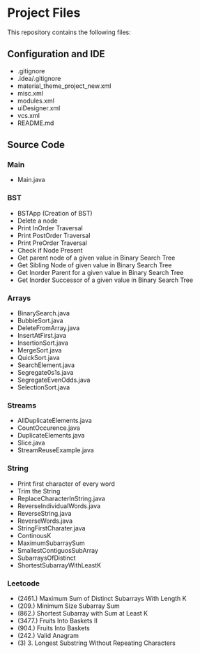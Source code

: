 # Project Files

This repository contains the following files:

## Configuration and IDE
- .gitignore
- .idea/.gitignore
- material_theme_project_new.xml
- misc.xml
- modules.xml
- uiDesigner.xml
- vcs.xml
- README.md

## Source Code

### Main
- Main.java

### BST
- BSTApp (Creation of BST)
- Delete a node
- Print InOrder Traversal
- Print PostOrder Traversal
- Print PreOrder Traversal
- Check if Node Present
- Get parent node of a given value in Binary Search Tree
- Get Sibling Node of given value in Binary Search Tree
- Get Inorder Parent for a given value in Binary Search Tree
- Get Inorder Successor of a given value in Binary Search Tree


### Arrays
- BinarySearch.java
- BubbleSort.java
- DeleteFromArray.java
- InsertAtFirst.java
- InsertionSort.java
- MergeSort.java
- QuickSort.java
- SearchElement.java
- Segregate0s1s.java
- SegregateEvenOdds.java
- SelectionSort.java

### Streams
- AllDuplicateElements.java
- CountOccurence.java
- DuplicateElements.java
- Slice.java
- StreamReuseExample.java

### String
- Print first character of every word
- Trim the String
- ReplaceCharacterInString.java
- ReverseIndividualWords.java
- ReverseString.java
- ReverseWords.java
- StringFirstCharater.java
- ContinousK
- MaximumSubarraySum
- SmallestContiguosSubArray
- SubarraysOfDistinct
- ShortestSubarrayWithLeastK

### Leetcode
- (2461.) Maximum Sum of Distinct Subarrays With Length K
- (209.) Minimum Size Subarray Sum
- (862.) Shortest Subarray with Sum at Least K
- (3477.) Fruits Into Baskets II
- (904.) Fruits Into Baskets
- (242.) Valid Anagram
- (3) 3. Longest Substring Without Repeating Characters
